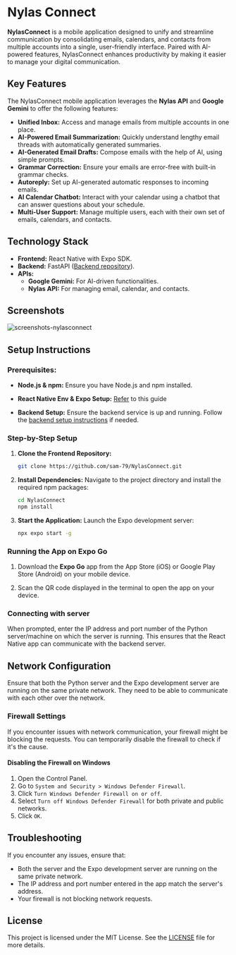 # Nylas Connect

**NylasConnect** is a mobile application designed to unify and streamline communication by consolidating emails, calendars, and contacts from multiple accounts into a single, user-friendly interface. Paired with AI-powered features, NylasConnect enhances productivity by making it easier to manage your digital communication.

## Key Features
The NylasConnect mobile application leverages the **Nylas API** and **Google Gemini** to offer the following features:

- **Unified Inbox:** Access and manage emails from multiple accounts in one place.
- **AI-Powered Email Summarization:** Quickly understand lengthy email threads with automatically generated summaries.
- **AI-Generated Email Drafts:** Compose emails with the help of AI, using simple prompts.
- **Grammar Correction:** Ensure your emails are error-free with built-in grammar checks.
- **Autoreply:** Set up AI-generated automatic responses to incoming emails.
- **AI Calendar Chatbot:** Interact with your calendar using a chatbot that can answer questions about your schedule.
- **Multi-User Support:** Manage multiple users, each with their own set of emails, calendars, and contacts.

## Technology Stack
- **Frontend:** React Native with Expo SDK.
- **Backend:** FastAPI ([Backend repository](https://github.com/shantanu1905/Inboxone)).
- **APIs:** 
  - **Google Gemini:** For AI-driven functionalities.
  - **Nylas API:** For managing email, calendar, and contacts.

## Screenshots

![screenshots-nylasconnect](https://github.com/user-attachments/assets/cc21d6a3-948b-461a-b4b2-ce866fc125e3)


## Setup Instructions
### Prerequisites:
- **Node.js & npm:** Ensure you have Node.js and npm installed.
- **React Native Env & Expo Setup:** [Refer](https://reactnative.dev/docs/set-up-your-environment) to this guide  

- **Backend Setup:** Ensure the backend service is up and running. Follow the [backend setup instructions](https://github.com/shantanu1905/Inboxone?tab=readme-ov-file#inboxone) if needed.

### Step-by-Step Setup
1. **Clone the Frontend Repository:**
   ```bash
   git clone https://github.com/sam-79/NylasConnect.git
   ```
   
2. **Install Dependencies:**
   Navigate to the project directory and install the required npm packages:
   ```bash
   cd NylasConnect
   npm install
   ```

3. **Start the Application:**
   Launch the Expo development server:
   ```bash
   npx expo start -g
   ```
   

### Running the App on Expo Go

1. Download the **Expo Go** app from the App Store (iOS) or Google Play Store (Android) on your mobile device.

2. Scan the QR code displayed in the terminal to open the app on your device.

### Connecting with server 
When prompted, enter the IP address and port number of the Python server/machine on which the server is running. This ensures that the React Native app can communicate with the backend server.

## Network Configuration

Ensure that both the Python server and the Expo development server are running on the same private network. They need to be able to communicate with each other over the network.

### Firewall Settings

If you encounter issues with network communication, your firewall might be blocking the requests. You can temporarily disable the firewall to check if it's the cause. 

#### Disabling the Firewall on Windows

1. Open the Control Panel.
2. Go to `System and Security > Windows Defender Firewall`.
3. Click `Turn Windows Defender Firewall on or off`.
4. Select `Turn off Windows Defender Firewall` for both private and public networks.
5. Click `OK`.


## Troubleshooting

If you encounter any issues, ensure that:

- Both the server and the Expo development server are running on the same private network.
- The IP address and port number entered in the app match the server's address.
- Your firewall is not blocking network requests.

## License
This project is licensed under the MIT License. See the [LICENSE](https://github.com/sam-79/NylasConnect/blob/main/LICENSE) file for more details.
